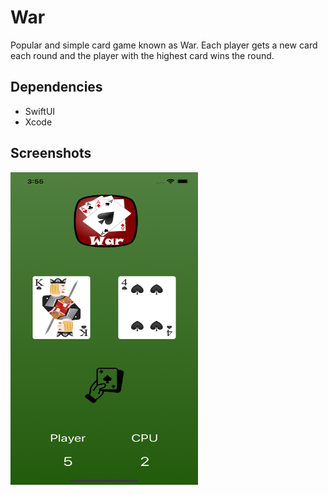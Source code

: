 # War
Popular and simple card game known as War. Each player gets a new card each round and the player with the highest card wins the round. 

## Dependencies
- SwiftUI
- Xcode

## Screenshots

<img src="https://github.com/patar-nguyen/war_card_game/blob/master/War_Card_Game/Assets.xcassets/War.imageset/War.png?raw=true" data-canonical-src="https://gyazo.com/eb5c5741b6a9a16c692170a41a49c858.png" width="300" height="500" />



